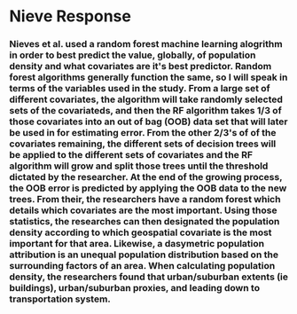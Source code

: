 # Nieve Response

### Nieves et al. used a random forest machine learning alogrithm in order to best predict the value, globally, of population density and what covariates are it's best predictor. Random forest algorithms generally function the same, so I will speak in terms of the variables used in the study. From a large set of different covariates, the algorithm will take randomly selected sets of the covariateds, and then the RF algorithm takes 1/3 of those covariates into an out of bag (OOB) data set that will later be used in for estimating error. From the other 2/3's of of the covariates remaining, the different sets of decision trees will be applied to the different sets of covariates and the RF algorithm will grow and split those trees until the threshold dictated by the researcher. At the end of the growing process, the OOB error is predicted by applying the OOB data to the new trees. From their, the researchers have a random forest which details which covariates are the most important. Using those statistics, the researches can then designated the population density according to which geospatial covariate is the most important for that area. Likewise, a dasymetric population attribution is an unequal population distribution based on the surrounding factors of an area. When calculating population density, the researchers found that urban/suburban extents (ie buildings), urban/suburban proxies, and leading down to transportation system.
